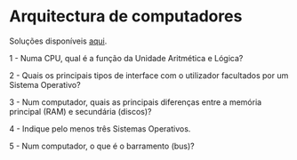 # Arquitectura de computadores

Soluções disponíveis [aqui](../solucoes/00_arquitectura_sol.md).

1 - Numa CPU, qual é a função da Unidade Aritmética e Lógica?

2 - Quais os principais tipos de interface com o utilizador facultados por um
Sistema Operativo?

3 - Num computador, quais as principais diferenças entre a memória principal
(RAM) e secundária (discos)?

4 - Indique pelo menos três Sistemas Operativos.

5 - Num computador, o que é o barramento (bus)?
